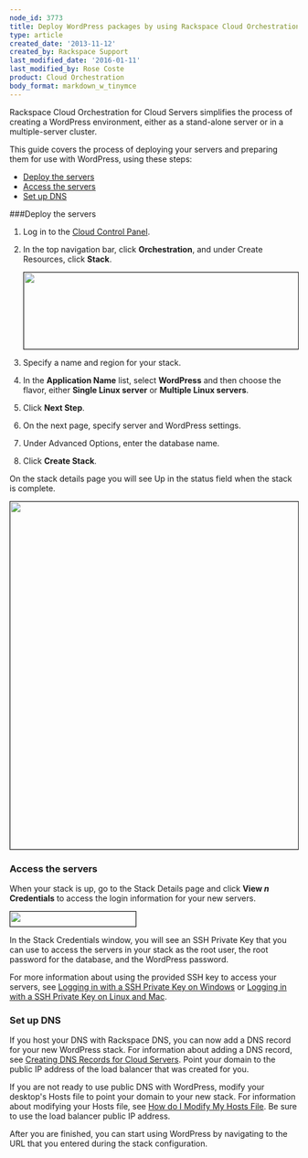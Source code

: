 ```yaml
---
node_id: 3773
title: Deploy WordPress packages by using Rackspace Cloud Orchestration
type: article
created_date: '2013-11-12'
created_by: Rackspace Support
last_modified_date: '2016-01-11'
last_modified_by: Rose Coste
product: Cloud Orchestration
body_format: markdown_w_tinymce
---
```


Rackspace Cloud Orchestration for Cloud Servers simplifies the process of creating a WordPress environment, either as a stand-alone server or in a multiple-server cluster.

This guide covers the process of deploying your servers and preparing them for use with WordPress, using these steps:

- [Deploy the servers](#1)
- [Access the servers](#2)
- [Set up DNS](#3)

<a name="1"></a>
###Deploy the servers

1. Log in to the [Cloud Control Panel](http://mycloud.rackspace.com).

2. In the top navigation bar, click **Orchestration**, and under Create Resources, click **Stack**.

     <img src="https://8026b2e3760e2433679c-fffceaebb8c6ee053c935e8915a3fbe7.ssl.cf2.rackcdn.com/field/image/1560-3549-newimage_1.png" width="481" height="134" border="1" alt=""  />

3. Specify a name and region for your stack.

4. In the **Application Name** list, select **WordPress** and then choose the flavor, either **Single Linux server** or **Multiple Linux servers**.

5. Click **Next Step**.

6. On the next page, specify server and WordPress settings.

7. Under Advanced Options, enter the database name.

8. Click **Create Stack**.

On the stack details page you will see Up in the status field when the stack is complete.

<img src="https://8026b2e3760e2433679c-fffceaebb8c6ee053c935e8915a3fbe7.ssl.cf2.rackcdn.com/field/image/3773Wordpressscreen.png" width="782" height="608" alt=""  border="1"/>

<a name="2"></a>
### Access the servers

When your stack is up, go to the Stack Details page and click **View *n* Credentials** to access the login information for your new servers.

<img src="https://8026b2e3760e2433679c-fffceaebb8c6ee053c935e8915a3fbe7.ssl.cf2.rackcdn.com/field/image/3773Wordpressscreen_0.png" width="220" height="26" border="1" alt=""  />

In the Stack Credentials window, you will see an SSH Private Key that you can use to access the servers in your stack as the root user, the root password for the database, and the WordPress password.

For more information about using the provided SSH key to access your servers, see [Logging in with a SSH Private Key on Windows](/howto/logging-in-with-an-ssh-private-key-on-windows) or [Logging in with a SSH Private Key on Linux and Mac](/howto/logging-in-with-an-ssh-private-key-on-linuxmac).
<a name="3"></a>

###  Set up DNS

If you host your DNS with Rackspace DNS, you can now add a DNS record for your new WordPress stack. For information about adding a DNS record, see [Creating DNS Records for Cloud Servers](/howto/create-dns-records-for-cloud-servers-with-the-control-panel). Point your domain to the public IP address of the load balancer that was created for you.

If you are not ready to use public DNS with WordPress, modify your desktop's Hosts file to point your domain to your new stack. For information about modifying your Hosts file, see [How do I Modify My Hosts File](/howto/modify-your-hosts-file). Be sure to use the load balancer public IP address.

After you are finished, you can start using WordPress by navigating to the URL that you entered during the stack configuration.

